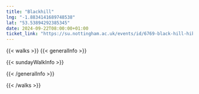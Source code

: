 ```yaml
---
title: "Blackhill"
lng: "-1.8834141689748538"
lat: "53.53894292385345"
date: 2024-09-22T08:00:00+01:00
ticket_link: "https://su.nottingham.ac.uk/events/id/6769-black-hill-hike"
---
```



{{< walks >}}
{{< generalInfo >}}

{{< sundayWalkInfo >}}

{{< /generalInfo >}}

{{< /walks >}}